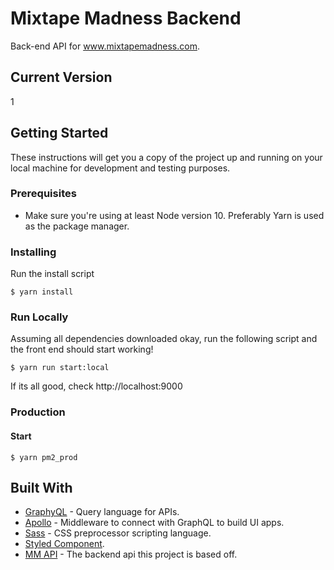 # Mixtape Madness Backend

Back-end API for www.mixtapemadness.com.

## Current Version
1

## Getting Started

These instructions will get you a copy of the project up and running on your local machine for development and testing purposes.

### Prerequisites

- Make sure you're using at least Node version 10. Preferably Yarn is used as the package manager. 

### Installing

Run the install script

```
$ yarn install
```

### Run Locally

Assuming all dependencies downloaded okay, run the following script and the front end should start working!

```
$ yarn run start:local
```
If its all good, check http://localhost:9000

### Production

#### Start

```
$ yarn pm2_prod
```

## Built With

* [GraphyQL](https://graphql.org/) - Query language for APIs.
* [Apollo](https://www.apollographql.com/) - Middleware to connect with GraphQL to build UI apps.
* [Sass](https://sass-lang.com/) - CSS preprocessor scripting language.
* [Styled Component](https://www.styled-components.com/).
* [MM API](https://github.com/mixtapemadness/mm-api) - The backend api this project is based off.

